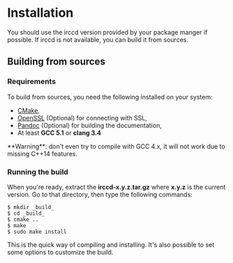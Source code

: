 # Installation

You should use the irccd version provided by your package manger if possible. If irccd is not available, you can build
it from sources.

## Building from sources

### Requirements

To build from sources, you need the following installed on your system:

  - [CMake](http://www.cmake.org),
  - [OpenSSL](https://www.openssl.org) (Optional) for connecting with SSL,
  - [Pandoc](http://pandoc.org) (Optional) for building the documentation,
  - At least **GCC 5.1** or **clang 3.4**

<div class="alert alert-warning" role="alert">
**Warning**: don't even try to compile with GCC 4.x, it will not work due to missing C++14 features.
</div>

### Running the build

When you're ready, extract the **irccd-x.y.z.tar.gz** where **x.y.z** is the current version. Go to that directory,
then type the following commands:

````nohighlight
$ mkdir _build_
$ cd _build_
$ cmake ..
$ make
$ sudo make install
````

This is the quick way of compiling and installing. It's also possible to set some options to customize the build.
